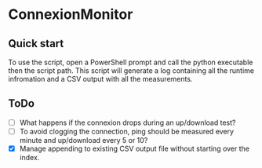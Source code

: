 # ConnexionMonitor

## Quick start
To use the script, open a PowerShell prompt and call the python executable then the script path.
This script will generate a log containing all the runtime infromation and a CSV output with all the measurements.

## ToDo
* [ ] What happens if the connexion drops during an up/download test?
* [ ] To avoid clogging the connection, ping should be measured every minute and up/download every 5 or 10?
* [x] Manage appending to existing CSV output file without starting over the index.